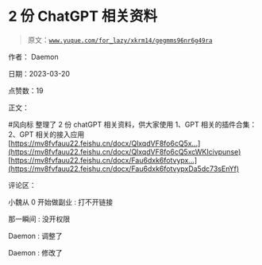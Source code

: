 # 2 份 ChatGPT 相关资料

> 原文：[`www.yuque.com/for_lazy/xkrm14/gegmms96nr6g49ra`](https://www.yuque.com/for_lazy/xkrm14/gegmms96nr6g49ra)

作者： Daemon

日期：2023-03-20

点赞数：19

正文：

#风向标 整理了 2 份 chatGPT 相关资料，供大家使用 1、GPT 相关的插件合集： 2、GPT 相关的接入应用 [https://mv8fvfauu22.feishu.cn/docx/QlxqdVF8fo6cQ5x...](https://mv8fvfauu22.feishu.cn/docx/QlxqdVF8fo6cQ5xcWKIcivpunse) [https://mv8fvfauu22.feishu.cn/docx/Fau6dxk6fotvypx...](https://mv8fvfauu22.feishu.cn/docx/Fau6dxk6fotvypxDa5dc73sEnYf)

评论区：

小魏从 0 开始做副业 : 打不开链接

那一瞬间 : 没开权限

Daemon : 调整了

Daemon : 修改了


